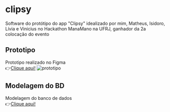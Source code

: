 # clipsy
Software do protótipo do app "Clipsy" idealizado por mim, Matheus, Isidoro, Lívia e Vinicius no Hackathon ManaMano na UFRJ, ganhador da 2a colocação do evento

## Prototipo

Prototipo realizado no Figma<br>
👉[Clique aqui!](https://www.figma.com/file/yqF44ZGyN5vYuMJkuePq81/Hackaton---Clipsy?type=design&node-id=172%3A2&mode=design&t=bGWuLzstYXBPLnIS-1)
![prototipo](https://github.com/fipdev2/clipsy/assets/71295710/0d16bc8f-21ae-4f50-821b-c5b714903797)

## Modelagem do BD

Modelagem do banco de dados<br>
👉[Clique aqui!]()
